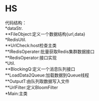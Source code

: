 # HS
代码结构：<br>
    *dataStr.<br>
        **FileObject:定义一个数据结构{url,data}<br>
    *RedisUtil.<br>
        **UrlCheck:host检查主类<br>
        **IRedisOperater:批量获取Redis集群数据接口<br>
        **RedisOperator:接口实现<br>
    *Util.<br>
        **BlockingQ:定义一个消息队列接口<br>
        **LoadData2Queue:加载数据到Queue线程<br>
        **OutputT:由队列取数据写入文件<br>
        **UrlFilter:定义BloomFilter<br>
    *Main:主类<br>
 
